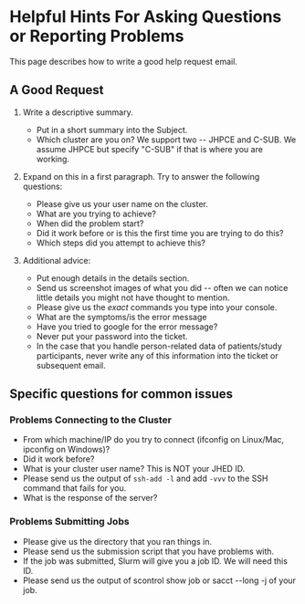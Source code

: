 # Helpful Hints For Asking Questions or Reporting Problems

This page describes how to write a good help request email.
      
## A Good Request
1. Write a descriptive summary.
    * Put in a short summary into the Subject.
    * Which cluster are you on? We support two -- JHPCE and C-SUB. We assume JHPCE but specify "C-SUB" if that is where you are working.
 
2. Expand on this in a first paragraph. Try to answer the following questions:
    * Please give us your user name on the cluster.
    * What are you trying to achieve?
    * When did the problem start?
    * Did it work before or is this the first time you are trying to do this?
    * Which steps did you attempt to achieve this?
3. Additional advice:
    * Put enough details in the details section.
    * Send us screenshot images of what you did -- often we can notice little details you might not have thought to mention.
    * Please give us the _exact_ commands you type into your console.
    * What are the symptoms/is the error message
    * Have you tried to google for the error message?
    * Never put your password into the ticket.
    * In the case that you handle person-related data of patients/study participants, never write any of this information into the ticket or subsequent email.

## Specific questions for common issues

### Problems Connecting to the Cluster

* From which machine/IP do you try to connect (ifconfig on Linux/Mac, ipconfig on Windows)?
* Did it work before?
* What is your cluster user name? This is NOT your JHED ID.
* Please send us the output of `ssh-add -l` and add `-vvv` to the SSH command that fails for you.
* What is the response of the server?

### Problems Submitting Jobs

* Please give us the directory that you ran things in.
* Please send us the submission script that you have problems with.
* If the job was submitted, Slurm will give you a job ID. We will need this ID.
* Please send us the output of scontrol show job <jobid> or sacct --long -j <jobid> of your job.
